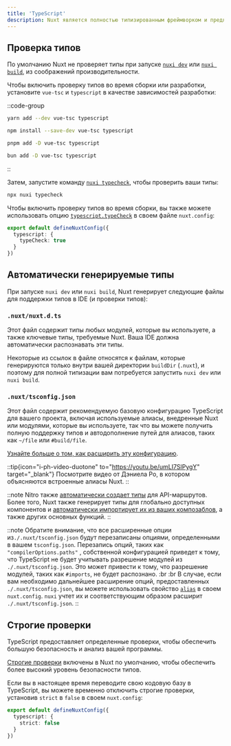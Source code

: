 ```yaml
---
title: 'TypeScript'
description: Nuxt является полностью типизированным фреймворком и предлагает удобные способы получения точной информации о типах при написании кода.
---
```


## Проверка типов

По умолчанию Nuxt не проверяет типы при запуске [`nuxi dev`](/docs/api/commands/dev) или [`nuxi build`](/docs/api/commands/build), из соображений производительности.

Чтобы включить проверку типов во время сборки или разработки, установите `vue-tsc` и `typescript` в качестве зависимостей разработки:

::code-group

  ```bash [yarn]
  yarn add --dev vue-tsc typescript
  ```

  ```bash [npm]
  npm install --save-dev vue-tsc typescript
  ```

  ```bash [pnpm]
  pnpm add -D vue-tsc typescript
  ```

  ```bash [bun]
  bun add -D vue-tsc typescript
  ```

::

Затем, запустите команду [`nuxi typecheck`](/docs/api/commands/typecheck), чтобы проверить ваши типы:

```bash [Terminal]
npx nuxi typecheck
```

Чтобы включить проверку типов во время сборки, вы также можете использовать опцию [`typescript.typeCheck`](/docs/api/nuxt-config#typecheck) в своем файле `nuxt.config`:

```ts twoslash [nuxt.config.ts]
export default defineNuxtConfig({
  typescript: {
    typeCheck: true
  }
})
```

## Автоматически генерируемые типы

При запуске `nuxi dev` или `nuxi build`, Nuxt генерирует следующие файлы для поддержки типов в IDE (и проверки типов):

### `.nuxt/nuxt.d.ts`

Этот файл содержит типы любых модулей, которые вы используете, а также ключевые типы, требуемые Nuxt. Ваша IDE должна автоматически распознавать эти типы.

Некоторые из ссылок в файле относятся к файлам, которые генерируются только внутри вашей директории `buildDir` (`.nuxt`), и поэтому для полной типизации вам потребуется запустить `nuxi dev` или `nuxi build`.

### `.nuxt/tsconfig.json`

Этот файл содержит рекомендуемую базовую конфигурацию TypeScript для вашего проекта, включая используемые алиасы, внедренные Nuxt или модулями, которые вы используете, так что вы можете получить полную поддержку типов и автодополнение путей для алиасов, таких как `~/file` или `#build/file`.

[Узнайте больше о том, как расширить эту конфигурацию](/docs/guide/directory-structure/tsconfig).

::tip{icon="i-ph-video-duotone" to="https://youtu.be/umLI7SlPygY" target="_blank"}
Посмотрите видео от Дэниела Ро, в котором объясняются встроенные алиасы Nuxt.
::

::note
Nitro также [автоматически создает типы](/docs/guide/concepts/server-engine#typed-api-routes) для API-маршрутов. Более того, Nuxt также генерирует типы для глобально доступных компонентов и [автоматически импортирует их из ваших композаблов](/docs/guide/directory-structure/composables), а также других основных функций.
::

::note
Обратите внимание, что все расширенные опции из`./.nuxt/tsconfig.json` будут перезаписаны опциями, определенными в вашем `tsconfig.json`.
Перезапись опций, таких как `"compilerOptions.paths"` , собственной конфигурацией приведет к тому, что TypeScript не будет учитывать разрешение модулей из `./.nuxt/tsconfig.json`. Это может привести к тому, что разрешение модулей, таких как `#imports`, не будет распознано.
:br :br
В случае, если вам необходимо дальнейшее расширение опций, предоставленных `./.nuxt/tsconfig.json`, вы можете использовать свойство [`alias`](/docs/api/nuxt-config#alias) в своем `nuxt.config`. `nuxi` учтет их и соответствующим образом расширит `./.nuxt/tsconfig.json`.
::

## Строгие проверки

TypeScript предоставляет определенные проверки, чтобы обеспечить большую безопасность и анализ вашей программы.

[Строгие проверки](https://www.typescriptlang.org/docs/handbook/migrating-from-javascript.html#getting-stricter-checks) включены в Nuxt по умолчанию, чтобы обеспечить более высокий уровень безопасности типов.

Если вы в настоящее время переводите свою кодовую базу в TypeScript, вы можете временно отключить строгие проверки, установив `strict` в `false` в своем `nuxt.config`:

```ts twoslash [nuxt.config.ts]
export default defineNuxtConfig({
  typescript: {
    strict: false
  }
})
```
